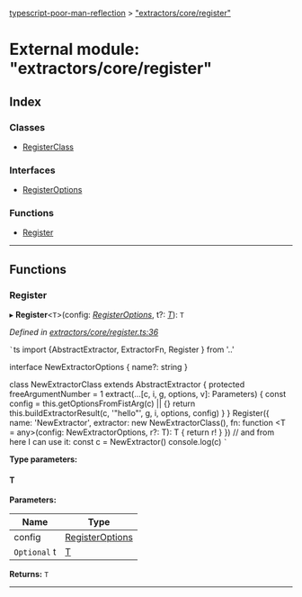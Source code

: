 [typescript-poor-man-reflection](../README.md) > ["extractors/core/register"](../modules/_extractors_core_register_.md)

# External module: "extractors/core/register"

## Index

### Classes

* [RegisterClass](../classes/_extractors_core_register_.registerclass.md)

### Interfaces

* [RegisterOptions](../interfaces/_extractors_core_register_.registeroptions.md)

### Functions

* [Register](_extractors_core_register_.md#register)

---

## Functions

<a id="register"></a>

###  Register

▸ **Register**<`T`>(config: *[RegisterOptions](../interfaces/_extractors_core_register_.registeroptions.md)*, t?: *[T]()*): `T`

*Defined in [extractors/core/register.ts:36](https://github.com/cancerberoSgx/typescript-poor-man-reflection/blob/2b5b97c/src/extractors/core/register.ts#L36)*

`` ` ``ts import {AbstractExtractor, ExtractorFn, Register } from '..'

interface NewExtractorOptions { name?: string }

class NewExtractorClass extends AbstractExtractor { protected freeArgumentNumber = 1 extract(...\[c, i, g, options, v\]: Parameters) { const config = this.getOptionsFromFistArg(c) \|\| {} return this.buildExtractorResult(c, '"hello"', g, i, options, config) } } Register({ name: 'NewExtractor', extractor: new NewExtractorClass(), fn: function <T = any>(config: NewExtractorOptions, r?: T): T { return r! } }) // and from here I can use it: const c = NewExtractor() console.log(c) `` ` ``

**Type parameters:**

#### T 
**Parameters:**

| Name | Type |
| ------ | ------ |
| config | [RegisterOptions](../interfaces/_extractors_core_register_.registeroptions.md) |
| `Optional` t | [T]() |

**Returns:** `T`

___

